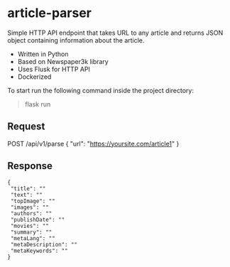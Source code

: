 # article-parser

Simple HTTP API endpoint that takes URL to any article and returns JSON object containing information about the article.

* Written in Python
* Based on Newspaper3k library
* Uses Flusk for HTTP API
* Dockerized

To start run the following command inside the project directory:

> flask run


## Request

POST /api/v1/parse
{
  "url": "https://yoursite.com/article1"
}

## Response

```
{
 "title": ""
 "text": ""
 "topImage": ""
 "images": ""
 "authors": ""
 "publishDate": ""
 "movies": ""
 "summary": ""
 "metaLang": ""
 "metaDescription": ""
 "metaKeywords": ""
}
```
